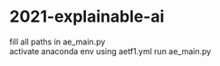 # 2021-explainable-ai
fill all paths in ae_main.py  
activate anaconda env using aetf1.yml
run ae_main.py  
